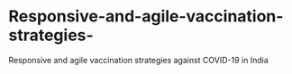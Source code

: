 # Responsive-and-agile-vaccination-strategies-
Responsive and agile vaccination strategies against COVID-19 in India
